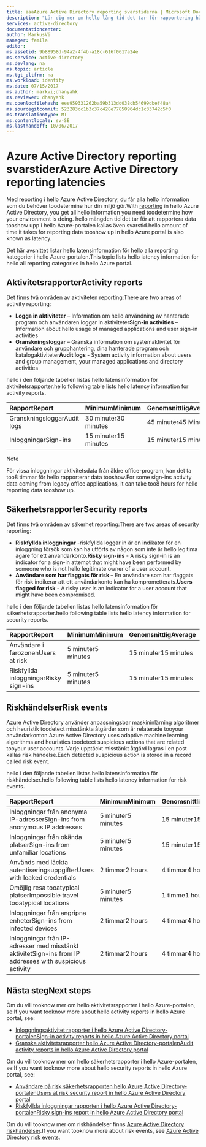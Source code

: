 ```yaml
---
title: aaaAzure Active Directory reporting svarstiderna | Microsoft Docs
description: "Lär dig mer om hello lång tid det tar för rapportering händelser tooshow in i din Azure-portalen"
services: active-directory
documentationcenter: 
author: MarkusVi
manager: femila
editor: 
ms.assetid: 9b88958d-94a2-4f4b-a18c-616f0617a24e
ms.service: active-directory
ms.devlang: na
ms.topic: article
ms.tgt_pltfrm: na
ms.workload: identity
ms.date: 07/15/2017
ms.author: markvi;dhanyahk
ms.reviewer: dhanyahk
ms.openlocfilehash: eee959331262ba59b313dd038cb54699dbef48a4
ms.sourcegitcommit: 523283cc1b3c37c428e77850964dc1c33742c5f0
ms.translationtype: MT
ms.contentlocale: sv-SE
ms.lasthandoff: 10/06/2017
---
```

# <a name="azure-active-directory-reporting-latencies"></a><span data-ttu-id="9495c-103">Azure Active Directory reporting svarstider</span><span class="sxs-lookup"><span data-stu-id="9495c-103">Azure Active Directory reporting latencies</span></span>

<span data-ttu-id="9495c-104">Med [reporting](active-directory-preview-explainer.md) i hello Azure Active Directory, du får alla hello information som du behöver toodetermine hur din miljö gör.</span><span class="sxs-lookup"><span data-stu-id="9495c-104">With [reporting](active-directory-preview-explainer.md) in hello Azure Active Directory, you get all hello information you need toodetermine how your environment is doing.</span></span> <span data-ttu-id="9495c-105">hello mängden tid det tar för att rapportera data tooshow upp i hello Azure-portalen kallas även svarstid.</span><span class="sxs-lookup"><span data-stu-id="9495c-105">hello amount of time it takes for reporting data tooshow up in hello Azure portal is also known as latency.</span></span> 

<span data-ttu-id="9495c-106">Det här avsnittet listar hello latensinformation för hello alla reporting kategorier i hello Azure-portalen.</span><span class="sxs-lookup"><span data-stu-id="9495c-106">This topic lists hello latency information for hello all reporting categories in hello Azure portal.</span></span> 


## <a name="activity-reports"></a><span data-ttu-id="9495c-107">Aktivitetsrapporter</span><span class="sxs-lookup"><span data-stu-id="9495c-107">Activity reports</span></span>

<span data-ttu-id="9495c-108">Det finns två områden av aktiviteten reporting:</span><span class="sxs-lookup"><span data-stu-id="9495c-108">There are two areas of activity reporting:</span></span>

- <span data-ttu-id="9495c-109">**Logga in aktiviteter** – Information om hello användning av hanterade program och användaren loggar in aktiviteter</span><span class="sxs-lookup"><span data-stu-id="9495c-109">**Sign-in activities** – Information about hello usage of managed applications and user sign-in activities</span></span>
- <span data-ttu-id="9495c-110">**Granskningsloggar** – Granska information om systemaktivitet för användare och grupphantering, dina hanterade program och katalogaktiviteter</span><span class="sxs-lookup"><span data-stu-id="9495c-110">**Audit logs** - System activity information about users and group management, your managed applications and directory activities</span></span>

<span data-ttu-id="9495c-111">hello i den följande tabellen listas hello latensinformation för aktivitetsrapporter.</span><span class="sxs-lookup"><span data-stu-id="9495c-111">hello following table lists hello latency information for activity reports.</span></span>

| <span data-ttu-id="9495c-112">Rapport</span><span class="sxs-lookup"><span data-stu-id="9495c-112">Report</span></span> | <span data-ttu-id="9495c-113">Minimum</span><span class="sxs-lookup"><span data-stu-id="9495c-113">Minimum</span></span> | <span data-ttu-id="9495c-114">Genomsnittlig</span><span class="sxs-lookup"><span data-stu-id="9495c-114">Average</span></span> | <span data-ttu-id="9495c-115">Maximalt</span><span class="sxs-lookup"><span data-stu-id="9495c-115">Maximum</span></span> |
| :-- | --- | --- | --- |
| <span data-ttu-id="9495c-116">Granskningsloggar</span><span class="sxs-lookup"><span data-stu-id="9495c-116">Audit logs</span></span>             | <span data-ttu-id="9495c-117">30 minuter</span><span class="sxs-lookup"><span data-stu-id="9495c-117">30 minutes</span></span>  | <span data-ttu-id="9495c-118">45 minuter</span><span class="sxs-lookup"><span data-stu-id="9495c-118">45 Minutes</span></span> | <span data-ttu-id="9495c-119">1 timme</span><span class="sxs-lookup"><span data-stu-id="9495c-119">1 hour</span></span>     |
| <span data-ttu-id="9495c-120">Inloggningar</span><span class="sxs-lookup"><span data-stu-id="9495c-120">Sign-ins</span></span>               | <span data-ttu-id="9495c-121">15 minuter</span><span class="sxs-lookup"><span data-stu-id="9495c-121">15 minutes</span></span>  | <span data-ttu-id="9495c-122">15 minuter</span><span class="sxs-lookup"><span data-stu-id="9495c-122">15 minutes</span></span> | <span data-ttu-id="9495c-123">2 timmar *</span><span class="sxs-lookup"><span data-stu-id="9495c-123">2 hours*</span></span>   |

>[!NOTE]
> <span data-ttu-id="9495c-124">För vissa inloggningar aktivitetsdata från äldre office-program, kan det ta too8 timmar för hello rapporterar data tooshow.</span><span class="sxs-lookup"><span data-stu-id="9495c-124">For some sign-ins activity data coming from legacy office applications, it can take too8 hours for hello reporting data tooshow up.</span></span> 


## <a name="security-reports"></a><span data-ttu-id="9495c-125">Säkerhetsrapporter</span><span class="sxs-lookup"><span data-stu-id="9495c-125">Security reports</span></span>

<span data-ttu-id="9495c-126">Det finns två områden av säkerhet reporting:</span><span class="sxs-lookup"><span data-stu-id="9495c-126">There are two areas of security reporting:</span></span>

- <span data-ttu-id="9495c-127">**Riskfyllda inloggningar** -riskfyllda loggar in är en indikator för en inloggning försök som kan ha utförts av någon som inte är hello legitima ägare för ett användarkonto.</span><span class="sxs-lookup"><span data-stu-id="9495c-127">**Risky sign-ins** - A risky sign-in is an indicator for a sign-in attempt that might have been performed by someone who is not hello legitimate owner of a user account.</span></span> 
- <span data-ttu-id="9495c-128">**Användare som har flaggats för risk** – En användare som har flaggats för risk indikerar att ett användarkonto kan ha komprometterats.</span><span class="sxs-lookup"><span data-stu-id="9495c-128">**Users flagged for risk** - A risky user is an indicator for a user account that might have been compromised.</span></span> 

<span data-ttu-id="9495c-129">hello i den följande tabellen listas hello latensinformation för säkerhetsrapporter.</span><span class="sxs-lookup"><span data-stu-id="9495c-129">hello following table lists hello latency information for security reports.</span></span>

| <span data-ttu-id="9495c-130">Rapport</span><span class="sxs-lookup"><span data-stu-id="9495c-130">Report</span></span> | <span data-ttu-id="9495c-131">Minimum</span><span class="sxs-lookup"><span data-stu-id="9495c-131">Minimum</span></span> | <span data-ttu-id="9495c-132">Genomsnittlig</span><span class="sxs-lookup"><span data-stu-id="9495c-132">Average</span></span> | <span data-ttu-id="9495c-133">Maximalt</span><span class="sxs-lookup"><span data-stu-id="9495c-133">Maximum</span></span> |
| :-- | --- | --- | --- |
| <span data-ttu-id="9495c-134">Användare i farozonen</span><span class="sxs-lookup"><span data-stu-id="9495c-134">Users at risk</span></span>          | <span data-ttu-id="9495c-135">5 minuter</span><span class="sxs-lookup"><span data-stu-id="9495c-135">5 minutes</span></span>   | <span data-ttu-id="9495c-136">15 minuter</span><span class="sxs-lookup"><span data-stu-id="9495c-136">15 minutes</span></span>  | <span data-ttu-id="9495c-137">2 timmar</span><span class="sxs-lookup"><span data-stu-id="9495c-137">2 hours</span></span>  |
| <span data-ttu-id="9495c-138">Riskfyllda inloggningar</span><span class="sxs-lookup"><span data-stu-id="9495c-138">Risky sign-ins</span></span>         | <span data-ttu-id="9495c-139">5 minuter</span><span class="sxs-lookup"><span data-stu-id="9495c-139">5 minutes</span></span>   | <span data-ttu-id="9495c-140">15 minuter</span><span class="sxs-lookup"><span data-stu-id="9495c-140">15 minutes</span></span>  | <span data-ttu-id="9495c-141">2 timmar</span><span class="sxs-lookup"><span data-stu-id="9495c-141">2 hours</span></span>  |

## <a name="risk-events"></a><span data-ttu-id="9495c-142">Riskhändelser</span><span class="sxs-lookup"><span data-stu-id="9495c-142">Risk events</span></span>

<span data-ttu-id="9495c-143">Azure Active Directory använder anpassningsbar maskininlärning algoritmer och heuristik toodetect misstänkta åtgärder som är relaterade tooyour användarkonton.</span><span class="sxs-lookup"><span data-stu-id="9495c-143">Azure Active Directory uses adaptive machine learning algorithms and heuristics toodetect suspicious actions that are related tooyour user accounts.</span></span> <span data-ttu-id="9495c-144">Varje upptäckt misstänkt åtgärd lagras i en post kallas risk händelse.</span><span class="sxs-lookup"><span data-stu-id="9495c-144">Each detected suspicious action is stored in a record called risk event.</span></span>

<span data-ttu-id="9495c-145">hello i den följande tabellen listas hello latensinformation för riskhändelser.</span><span class="sxs-lookup"><span data-stu-id="9495c-145">hello following table lists hello latency information for risk events.</span></span>

| <span data-ttu-id="9495c-146">Rapport</span><span class="sxs-lookup"><span data-stu-id="9495c-146">Report</span></span> | <span data-ttu-id="9495c-147">Minimum</span><span class="sxs-lookup"><span data-stu-id="9495c-147">Minimum</span></span> | <span data-ttu-id="9495c-148">Genomsnittlig</span><span class="sxs-lookup"><span data-stu-id="9495c-148">Average</span></span> | <span data-ttu-id="9495c-149">Maximalt</span><span class="sxs-lookup"><span data-stu-id="9495c-149">Maximum</span></span> |
| :-- | --- | --- | --- |
| <span data-ttu-id="9495c-150">Inloggningar från anonyma IP-adresser</span><span class="sxs-lookup"><span data-stu-id="9495c-150">Sign-ins from anonymous IP addresses</span></span> |<span data-ttu-id="9495c-151">5 minuter</span><span class="sxs-lookup"><span data-stu-id="9495c-151">5 minutes</span></span> |<span data-ttu-id="9495c-152">15 minuter</span><span class="sxs-lookup"><span data-stu-id="9495c-152">15 Minutes</span></span> |<span data-ttu-id="9495c-153">2 timmar</span><span class="sxs-lookup"><span data-stu-id="9495c-153">2 hours</span></span> |
| <span data-ttu-id="9495c-154">Inloggningar från okända platser</span><span class="sxs-lookup"><span data-stu-id="9495c-154">Sign-ins from unfamiliar locations</span></span> |<span data-ttu-id="9495c-155">5 minuter</span><span class="sxs-lookup"><span data-stu-id="9495c-155">5 minutes</span></span> |<span data-ttu-id="9495c-156">15 minuter</span><span class="sxs-lookup"><span data-stu-id="9495c-156">15 Minutes</span></span> |<span data-ttu-id="9495c-157">2 timmar</span><span class="sxs-lookup"><span data-stu-id="9495c-157">2 hours</span></span> |
| <span data-ttu-id="9495c-158">Används med läckta autentiseringsuppgifter</span><span class="sxs-lookup"><span data-stu-id="9495c-158">Users with leaked credentials</span></span> |<span data-ttu-id="9495c-159">2 timmar</span><span class="sxs-lookup"><span data-stu-id="9495c-159">2 hours</span></span> |<span data-ttu-id="9495c-160">4 timmar</span><span class="sxs-lookup"><span data-stu-id="9495c-160">4 hours</span></span> |<span data-ttu-id="9495c-161">8 timmar</span><span class="sxs-lookup"><span data-stu-id="9495c-161">8 hours</span></span> |
| <span data-ttu-id="9495c-162">Omöjlig resa tooatypical platser</span><span class="sxs-lookup"><span data-stu-id="9495c-162">Impossible travel tooatypical locations</span></span> |<span data-ttu-id="9495c-163">5 minuter</span><span class="sxs-lookup"><span data-stu-id="9495c-163">5 minutes</span></span> |<span data-ttu-id="9495c-164">1 timme</span><span class="sxs-lookup"><span data-stu-id="9495c-164">1 hour</span></span> |<span data-ttu-id="9495c-165">8 timmar</span><span class="sxs-lookup"><span data-stu-id="9495c-165">8 hours</span></span>  |
| <span data-ttu-id="9495c-166">Inloggningar från angripna enheter</span><span class="sxs-lookup"><span data-stu-id="9495c-166">Sign-ins from infected devices</span></span> |<span data-ttu-id="9495c-167">2 timmar</span><span class="sxs-lookup"><span data-stu-id="9495c-167">2 hours</span></span> |<span data-ttu-id="9495c-168">4 timmar</span><span class="sxs-lookup"><span data-stu-id="9495c-168">4 hours</span></span> |<span data-ttu-id="9495c-169">8 timmar</span><span class="sxs-lookup"><span data-stu-id="9495c-169">8 hours</span></span>  |
| <span data-ttu-id="9495c-170">Inloggningar från IP-adresser med misstänkt aktivitet</span><span class="sxs-lookup"><span data-stu-id="9495c-170">Sign-ins from IP addresses with suspicious activity</span></span> |<span data-ttu-id="9495c-171">2 timmar</span><span class="sxs-lookup"><span data-stu-id="9495c-171">2 hours</span></span> |<span data-ttu-id="9495c-172">4 timmar</span><span class="sxs-lookup"><span data-stu-id="9495c-172">4 hours</span></span> |<span data-ttu-id="9495c-173">8 timmar</span><span class="sxs-lookup"><span data-stu-id="9495c-173">8 hours</span></span>  |



## <a name="next-steps"></a><span data-ttu-id="9495c-174">Nästa steg</span><span class="sxs-lookup"><span data-stu-id="9495c-174">Next steps</span></span>

<span data-ttu-id="9495c-175">Om du vill tooknow mer om hello aktivitetsrapporter i hello Azure-portalen, se:</span><span class="sxs-lookup"><span data-stu-id="9495c-175">If you want tooknow more about hello activity reports in hello Azure portal, see:</span></span>

- [<span data-ttu-id="9495c-176">Inloggningsaktivitet rapporter i hello Azure Active Directory-portalen</span><span class="sxs-lookup"><span data-stu-id="9495c-176">Sign-in activity reports in hello Azure Active Directory portal</span></span>](active-directory-reporting-activity-sign-ins.md)
- [<span data-ttu-id="9495c-177">Granska aktivitetsrapporter hello Azure Active Directory-portalen</span><span class="sxs-lookup"><span data-stu-id="9495c-177">Audit activity reports in hello Azure Active Directory portal</span></span>](active-directory-reporting-activity-audit-logs.md)

<span data-ttu-id="9495c-178">Om du vill tooknow mer om hello säkerhetsrapporter i hello Azure-portalen, se:</span><span class="sxs-lookup"><span data-stu-id="9495c-178">If you want tooknow more about hello security reports in hello Azure portal, see:</span></span>

- [<span data-ttu-id="9495c-179">Användare på risk säkerhetsrapporten hello Azure Active Directory-portalen</span><span class="sxs-lookup"><span data-stu-id="9495c-179">Users at risk security report in hello Azure Active Directory portal</span></span>](active-directory-reporting-security-user-at-risk.md)
- [<span data-ttu-id="9495c-180">Riskfyllda inloggningar rapporten i hello Azure Active Directory-portalen</span><span class="sxs-lookup"><span data-stu-id="9495c-180">Risky sign-ins report in hello Azure Active Directory portal</span></span>](active-directory-reporting-security-risky-sign-ins.md)

<span data-ttu-id="9495c-181">Om du vill tooknow mer om riskhändelser finns [Azure Active Directory riskhändelser](active-directory-reporting-risk-events.md).</span><span class="sxs-lookup"><span data-stu-id="9495c-181">If you want tooknow more about risk events, see [Azure Active Directory risk events](active-directory-reporting-risk-events.md).</span></span>
